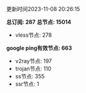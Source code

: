 更新时间2023-11-08 20:26:15

**总订阅: 287**
**总节点: 15014**
- vless节点: 278

**google ping有效节点: 663**
- v2ray节点: 197
- trojan节点: 110
- ss节点: 355
- ssr节点: 1
